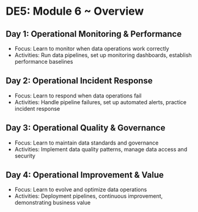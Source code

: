 # DE5: Module 6 ~ Overview

## Day 1: Operational Monitoring & Performance
- Focus: Learn to monitor when data operations work correctly
- Activities: Run data pipelines, set up monitoring dashboards, establish performance baselines

## Day 2: Operational Incident Response
- Focus: Learn to respond when data operations fail
- Activities: Handle pipeline failures, set up automated alerts, practice incident response

## Day 3: Operational Quality & Governance
- Focus: Learn to maintain data standards and governance
- Activities: Implement data quality patterns, manage data access and security

## Day 4: Operational Improvement & Value
- Focus: Learn to evolve and optimize data operations
- Activities: Deployment pipelines, continuous improvement, demonstrating business value

